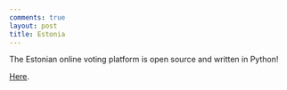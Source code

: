 ```yaml
---
comments: true
layout: post
title: Estonia
---
```


The Estonian online voting platform is open source and written in Python!

[Here](https://github.com/vvk-ehk/evalimine).
